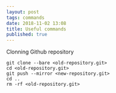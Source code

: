 ```yaml
---
layout: post
tags: commands
date: 2018-11-02 13:08
title: Useful commands
published: true
---
```


Clonning Github repository

```
git clone --bare <old-repository.git>
cd <old-repository.git>
git push --mirror <new-repository.git>
cd ..
rm -rf <old-repository.git>
```
